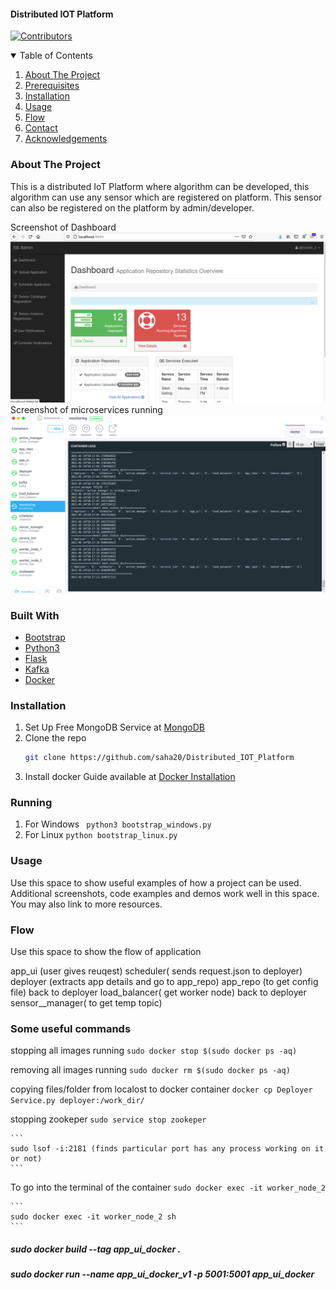#### Distributed IOT Platform

[![Contributors][contributors-shield]][contributors-url]

<!-- TABLE OF CONTENTS -->
<details open="open">
  <summary>Table of Contents</summary>
  <ol>
    <li><a href="#about-the-project">About The Project</a></li>
    <li><a href="#prerequisites">Prerequisites</a></li>
    <li><a href="#installation">Installation</a></li>
    <li><a href="#usage">Usage</a></li>
    <li><a href="#flow">Flow</a></li>
    <li><a href="#contact">Contact</a></li>
    <li><a href="#acknowledgements">Acknowledgements</a></li>
  </ol>
</details>

### About The Project

This is a distributed IoT Platform where algorithm can be developed, this algorithm can use any sensor which are registered on platform. This sensor can also be registered on the platform by admin/developer.


<!-- [![Container Running Screenshot][product-screenshot]]
<img src="https://raw.githubusercontent.com/saha20/Distributed_IOT_Platform/main/project_images/containers.png" alt="banner"> -->

Screenshot of Dashboard
![DashBoard of IoT Platform][dashboard]
Screenshot of microservices running
![Container Running Screenshot][product-screenshot]

### Built With

* [Bootstrap](https://getbootstrap.com)
* [Python3](https://www.python.org/)
* [Flask](https://flask.palletsprojects.com/en/2.0.x/)
* [Kafka](https://kafka.apache.org/)
* [Docker](https://www.docker.com/)

### Installation

1. Set Up Free MongoDB Service at [MongoDB](https://www.mongodb.com/cloud/atlas)
2. Clone the repo
   ```sh
   git clone https://github.com/saha20/Distributed_IOT_Platform
   ```
3. Install docker
   Guide available at [Docker Installation](https://docs.docker.com/engine/install/ubuntu/)

### Running

1. For Windows ``` python3 bootstrap_windows.py```
2. For Linux ```python bootstrap_linux.py```


<!-- USAGE EXAMPLES -->
### Usage

Use this space to show useful examples of how a project can be used. Additional screenshots, code examples and demos work well in this space. You may also link to more resources.

### Flow

Use this space to show the flow of application

app_ui (user gives reuqest)
scheduler( sends request.json to deployer)
deployer (extracts app details and go to app_repo)
app_repo (to get config file)
back to deployer
load_balancer( get worker  node)
back to deployer
sensor__manager( to get temp topic)

### Some useful commands
stopping all images running 
    ```
    sudo docker stop $(sudo docker ps -aq)
    ```

removing all images running
    ```
    sudo docker rm $(sudo docker ps -aq)
    ```

copying files/folder from localost to docker container
    ```
    docker cp Deployer  Service.py deployer:/work_dir/
    ```

stopping zookeper
    ```
    sudo service stop zookeper
    ```

    ```
    sudo lsof -i:2181 (finds particular port has any process working on it or not)
    ```

To go into the terminal of the container
    ```
    sudo docker exec -it worker_node_2
    ```

    ```
    sudo docker exec -it worker_node_2 sh
    ```

##### sudo docker build --tag app_ui_docker .
##### sudo docker run --name app_ui_docker_v1 -p 5001:5001  app_ui_docker

    
<!-- MARKDOWN LINKS & IMAGES -->
[contributors-shield]: https://img.shields.io/github/contributors/othneildrew/Best-README-Template.svg?style=for-the-badge
[contributors-url]: https://github.com/saha20/Distributed_IOT_Platform/graphs/contributors
[product-screenshot]: project_images/containers.png
[dashboard]: project_images/dashboard.png
